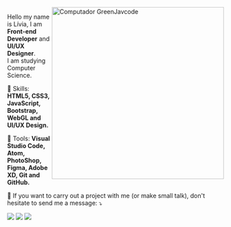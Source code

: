 <img src="https://i.pinimg.com/736x/dc/bf/02/dcbf02fc28d94ec5de4edd36a15977a5.jpg" min-width="400px" max-width="400px" width="400px" align="right" alt="Computador GreenJavcode">

<p align="left"> 
  Hello my name is Lívia, I am <strong>Front-end Developer</strong> and <strong>UI/UX Designer</strong>.<br>
  I am studying Computer Science.
</p>

<p align="left">
  🦄 Skills: <strong>HTML5, CSS3, JavaScript, Bootstrap, WebGL and UI/UX Design.</strong>
</p>

<p align="left">
  💼 Tools: <strong>Visual Studio Code, Atom, PhotoShop, Figma, Adobe XD, Git and GitHub.</strong>
</p>

<p align="left">
  💌 If you want to carry out a project with me (or make small talk), don't hesitate to send me a message: ⤵️
</p>

<p align="left">
  <a href="https://www.instagram.com/lixipluv/" alt="Instagram">
  <img src="https://img.shields.io/badge/-Instagram-DF0174?style=for-the-badge&logo=instagram&logoColor=white"/></a>
  
  <a href="https://www.linkedin.com/in/l%C3%ADvia-carrera-5b61811ba/" alt="Linkedin">
  <img src="https://img.shields.io/badge/-Linkedin-0e76a8?style=for-the-badge&logo=Linkedin&logoColor=white" /></a>

  <a href="https://www.behance.net/lviacarrera" alt="Behance">
  <img src="https://img.shields.io/badge/-Behance-053EFF?style=for-the-badge&logo=behance&logoColor=white/"/></a>
</p>  
